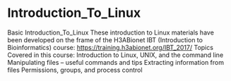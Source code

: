 # Introduction_To_Linux
Basic Introduction_To_Linux
These introduction to Linux materials have been developed on the frame of the H3ABionet IBT (Introduction to Bioinformatics) course: https://training.h3abionet.org/IBT_2017/
Topics Covered in this course:
Introduction to Linux, UNIX, and the command line
Manipulating files – useful commands and tips
Extracting information from files
Permissions, groups, and process control

